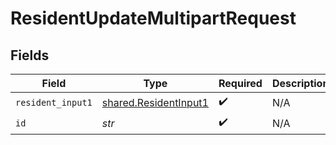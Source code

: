 # ResidentUpdateMultipartRequest


## Fields

| Field                                                          | Type                                                           | Required                                                       | Description                                                    |
| -------------------------------------------------------------- | -------------------------------------------------------------- | -------------------------------------------------------------- | -------------------------------------------------------------- |
| `resident_input1`                                              | [shared.ResidentInput1](../../models/shared/residentinput1.md) | :heavy_check_mark:                                             | N/A                                                            |
| `id`                                                           | *str*                                                          | :heavy_check_mark:                                             | N/A                                                            |